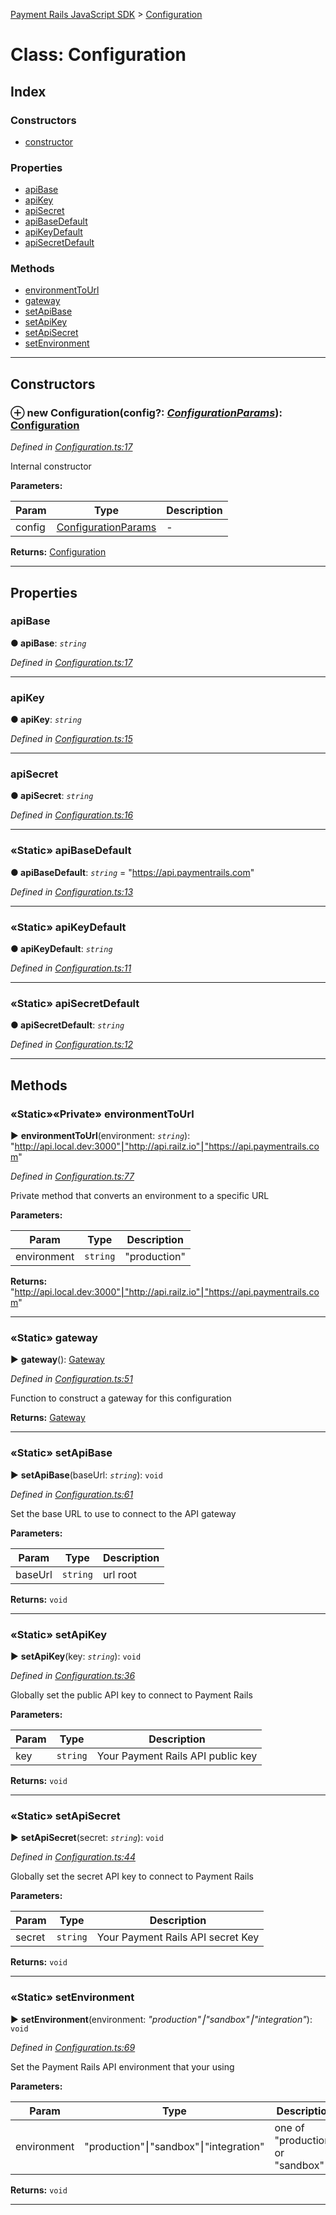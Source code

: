 [Payment Rails JavaScript SDK](../README.md) > [Configuration](../classes/configuration.md)



# Class: Configuration

## Index

### Constructors

* [constructor](configuration.md#constructor)


### Properties

* [apiBase](configuration.md#apibase)
* [apiKey](configuration.md#apikey)
* [apiSecret](configuration.md#apisecret)
* [apiBaseDefault](configuration.md#apibasedefault)
* [apiKeyDefault](configuration.md#apikeydefault)
* [apiSecretDefault](configuration.md#apisecretdefault)


### Methods

* [environmentToUrl](configuration.md#environmenttourl)
* [gateway](configuration.md#gateway)
* [setApiBase](configuration.md#setapibase)
* [setApiKey](configuration.md#setapikey)
* [setApiSecret](configuration.md#setapisecret)
* [setEnvironment](configuration.md#setenvironment)



---
## Constructors
<a id="constructor"></a>


### ⊕ **new Configuration**(config?: *[ConfigurationParams](../interfaces/configurationparams.md)*): [Configuration](configuration.md)


*Defined in [Configuration.ts:17](https://github.com/PaymentRails/javascript-sdk/blob/d7f3cdf/lib/Configuration.ts#L17)*



Internal constructor


**Parameters:**

| Param | Type | Description |
| ------ | ------ | ------ |
| config | [ConfigurationParams](../interfaces/configurationparams.md)   |  - |





**Returns:** [Configuration](configuration.md)

---


## Properties
<a id="apibase"></a>

###  apiBase

**●  apiBase**:  *`string`* 

*Defined in [Configuration.ts:17](https://github.com/PaymentRails/javascript-sdk/blob/d7f3cdf/lib/Configuration.ts#L17)*





___

<a id="apikey"></a>

###  apiKey

**●  apiKey**:  *`string`* 

*Defined in [Configuration.ts:15](https://github.com/PaymentRails/javascript-sdk/blob/d7f3cdf/lib/Configuration.ts#L15)*





___

<a id="apisecret"></a>

###  apiSecret

**●  apiSecret**:  *`string`* 

*Defined in [Configuration.ts:16](https://github.com/PaymentRails/javascript-sdk/blob/d7f3cdf/lib/Configuration.ts#L16)*





___

<a id="apibasedefault"></a>

### «Static» apiBaseDefault

**●  apiBaseDefault**:  *`string`*  = "https://api.paymentrails.com"

*Defined in [Configuration.ts:13](https://github.com/PaymentRails/javascript-sdk/blob/d7f3cdf/lib/Configuration.ts#L13)*





___

<a id="apikeydefault"></a>

### «Static» apiKeyDefault

**●  apiKeyDefault**:  *`string`* 

*Defined in [Configuration.ts:11](https://github.com/PaymentRails/javascript-sdk/blob/d7f3cdf/lib/Configuration.ts#L11)*





___

<a id="apisecretdefault"></a>

### «Static» apiSecretDefault

**●  apiSecretDefault**:  *`string`* 

*Defined in [Configuration.ts:12](https://github.com/PaymentRails/javascript-sdk/blob/d7f3cdf/lib/Configuration.ts#L12)*





___


## Methods
<a id="environmenttourl"></a>

### «Static»«Private» environmentToUrl

► **environmentToUrl**(environment: *`string`*): "http://api.local.dev:3000"⎮"http://api.railz.io"⎮"https://api.paymentrails.com"



*Defined in [Configuration.ts:77](https://github.com/PaymentRails/javascript-sdk/blob/d7f3cdf/lib/Configuration.ts#L77)*



Private method that converts an environment to a specific URL


**Parameters:**

| Param | Type | Description |
| ------ | ------ | ------ |
| environment | `string`   |  "production" | "sandbox" | "development" |





**Returns:** "http://api.local.dev:3000"⎮"http://api.railz.io"⎮"https://api.paymentrails.com"





___

<a id="gateway"></a>

### «Static» gateway

► **gateway**(): [Gateway](gateway.md)



*Defined in [Configuration.ts:51](https://github.com/PaymentRails/javascript-sdk/blob/d7f3cdf/lib/Configuration.ts#L51)*



Function to construct a gateway for this configuration




**Returns:** [Gateway](gateway.md)





___

<a id="setapibase"></a>

### «Static» setApiBase

► **setApiBase**(baseUrl: *`string`*): `void`



*Defined in [Configuration.ts:61](https://github.com/PaymentRails/javascript-sdk/blob/d7f3cdf/lib/Configuration.ts#L61)*



Set the base URL to use to connect to the API gateway


**Parameters:**

| Param | Type | Description |
| ------ | ------ | ------ |
| baseUrl | `string`   |  url root |





**Returns:** `void`





___

<a id="setapikey"></a>

### «Static» setApiKey

► **setApiKey**(key: *`string`*): `void`



*Defined in [Configuration.ts:36](https://github.com/PaymentRails/javascript-sdk/blob/d7f3cdf/lib/Configuration.ts#L36)*



Globally set the public API key to connect to Payment Rails


**Parameters:**

| Param | Type | Description |
| ------ | ------ | ------ |
| key | `string`   |  Your Payment Rails API public key |





**Returns:** `void`





___

<a id="setapisecret"></a>

### «Static» setApiSecret

► **setApiSecret**(secret: *`string`*): `void`



*Defined in [Configuration.ts:44](https://github.com/PaymentRails/javascript-sdk/blob/d7f3cdf/lib/Configuration.ts#L44)*



Globally set the secret API key to connect to Payment Rails


**Parameters:**

| Param | Type | Description |
| ------ | ------ | ------ |
| secret | `string`   |  Your Payment Rails API secret Key |





**Returns:** `void`





___

<a id="setenvironment"></a>

### «Static» setEnvironment

► **setEnvironment**(environment: *"production"⎮"sandbox"⎮"integration"*): `void`



*Defined in [Configuration.ts:69](https://github.com/PaymentRails/javascript-sdk/blob/d7f3cdf/lib/Configuration.ts#L69)*



Set the Payment Rails API environment that your using


**Parameters:**

| Param | Type | Description |
| ------ | ------ | ------ |
| environment | "production"⎮"sandbox"⎮"integration"   |  one of "production" or "sandbox" |





**Returns:** `void`





___


